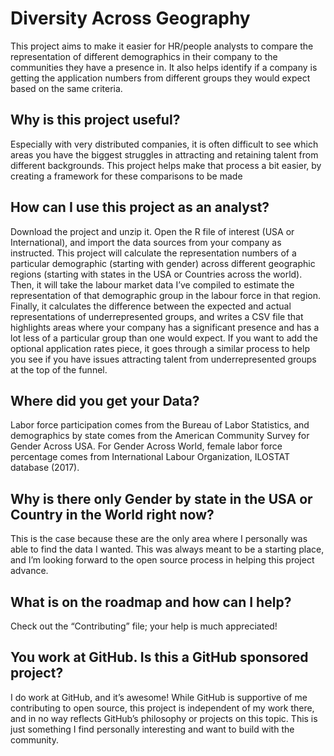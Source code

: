 # Diversity Across Geography
This project aims to make it easier for HR/people analysts to compare the representation of different demographics in their company to the communities they have a presence in. It also helps identify if a company is getting the application numbers from different groups they would expect based on the same criteria. 

## Why is this project useful? 
Especially with very distributed companies, it is often difficult to see which areas you have the biggest struggles in attracting and retaining talent from different backgrounds. This project helps make that process a bit easier, by creating a framework for these comparisons to be made

## How can I use this project as an analyst?
Download the project and unzip it. Open the R file of interest (USA or International), and import the data sources from your company as instructed. This project will calculate the representation numbers of a particular demographic (starting with gender) across different geographic regions (starting with states in the USA or Countries across the world). Then, it will take the labour market data I’ve compiled to estimate the representation of that demographic group in the labour force in that region. Finally, it calculates the difference between the expected and actual representations of underrepresented groups, and writes a CSV file that highlights areas where your company has a significant presence and has a lot less of a particular group than one would expect. If you want to add the optional application rates piece, it goes through a similar process to help you see if you have issues attracting talent from underrepresented groups at the top of the funnel.

## Where did you get your Data?
Labor force participation comes from the Bureau of Labor Statistics, and demographics by state comes from the American Community Survey for Gender Across USA. For Gender Across World, female labor force percentage comes from International Labour Organization, ILOSTAT database (2017). 

## Why is there only Gender by state in the USA or Country in the World right now?
This is the case because these are the only area where I personally was able to find the data I wanted. This was always meant to be a starting place, and I’m looking forward to the open source process in helping this project advance.

## What is on the roadmap and how can I help?
Check out the “Contributing” file; your help is much appreciated!

## You work at GitHub. Is this a GitHub sponsored project?
I do work at GitHub, and it’s awesome! While GitHub is supportive of me contributing to open source, this project is independent of my work there, and in no way reflects GitHub’s philosophy or projects on this topic. This is just something I find personally interesting and want to build with the community. 
